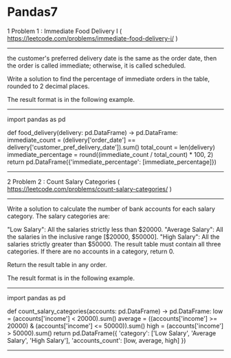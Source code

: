 # Pandas7

1 Problem 1 : Immediate Food Delivery I ( https://leetcode.com/problems/immediate-food-delivery-i/ )

-----------------------------------------------

 the customer's preferred delivery date is the same as the order date, then the order is called immediate; otherwise, it is called scheduled.

Write a solution to find the percentage of immediate orders in the table, rounded to 2 decimal places.

The result format is in the following example.

 

------------------------------------------------

import pandas as pd

def food_delivery(delivery: pd.DataFrame) -> pd.DataFrame:
    immediate_count = (delivery['order_date'] == delivery['customer_pref_delivery_date']).sum()
    total_count = len(delivery)
    immediate_percentage = round((immediate_count / total_count) * 100, 2)
    return pd.DataFrame({'immediate_percentage': [immediate_percentage]})

------------------------------------------------



2 Problem 2 : Count Salary Categories  ( https://leetcode.com/problems/count-salary-categories/ ) 

-----------------------------------------------
Write a solution to calculate the number of bank accounts for each salary category. The salary categories are:

"Low Salary": All the salaries strictly less than $20000.
"Average Salary": All the salaries in the inclusive range [$20000, $50000].
"High Salary": All the salaries strictly greater than $50000.
The result table must contain all three categories. If there are no accounts in a category, return 0.

Return the result table in any order.

The result format is in the following example.

 


------------------------------------------------
import pandas as pd

def count_salary_categories(accounts: pd.DataFrame) -> pd.DataFrame:
    low = (accounts['income'] < 20000).sum()
    average = ((accounts['income'] >= 20000) & (accounts['income'] <= 50000)).sum()
    high = (accounts['income'] > 50000).sum()
    return pd.DataFrame({
        'category': ['Low Salary', 'Average Salary', 'High Salary'],
        'accounts_count': [low, average, high]
    })


------------------------------------------------

